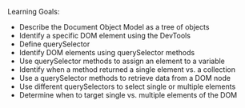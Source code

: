 Learning Goals: 

* Describe the Document Object Model as a tree of objects
* Identify a specific DOM element using the DevTools
* Define querySelector
* Identify DOM elements using querySelector methods
* Use querySelector methods to assign an element to a variable
* Identify when a method returned a single element vs. a collection
* Use a querySelector methods to retrieve data from a DOM node
* Use different querySelectors to select single or multiple elements
* Determine when to target single vs. multiple elements of the DOM

